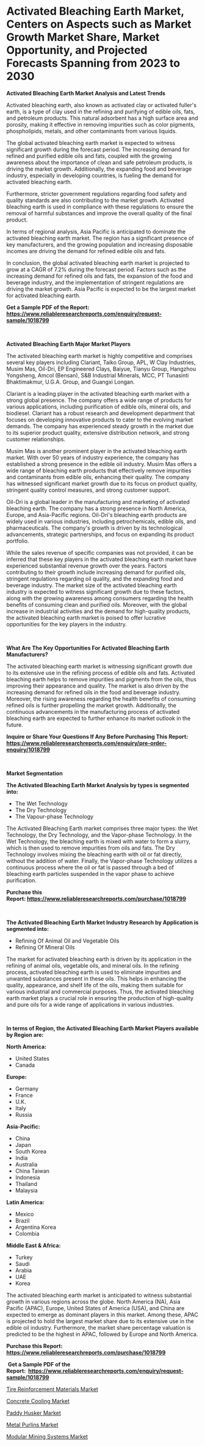 <p><h1>Activated Bleaching Earth Market, Centers on Aspects such as Market Growth Market Share, Market Opportunity, and Projected Forecasts Spanning from 2023 to 2030</h1></p><p><strong>Activated Bleaching Earth Market Analysis and Latest Trends</strong></p>
<p><p>Activated bleaching earth, also known as activated clay or activated fuller's earth, is a type of clay used in the refining and purifying of edible oils, fats, and petroleum products. This natural adsorbent has a high surface area and porosity, making it effective in removing impurities such as color pigments, phospholipids, metals, and other contaminants from various liquids.</p><p>The global activated bleaching earth market is expected to witness significant growth during the forecast period. The increasing demand for refined and purified edible oils and fats, coupled with the growing awareness about the importance of clean and safe petroleum products, is driving the market growth. Additionally, the expanding food and beverage industry, especially in developing countries, is fueling the demand for activated bleaching earth.</p><p>Furthermore, stricter government regulations regarding food safety and quality standards are also contributing to the market growth. Activated bleaching earth is used in compliance with these regulations to ensure the removal of harmful substances and improve the overall quality of the final product.</p><p>In terms of regional analysis, Asia Pacific is anticipated to dominate the activated bleaching earth market. The region has a significant presence of key manufacturers, and the growing population and increasing disposable incomes are driving the demand for refined edible oils and fats.</p><p>In conclusion, the global activated bleaching earth market is projected to grow at a CAGR of 7.2% during the forecast period. Factors such as the increasing demand for refined oils and fats, the expansion of the food and beverage industry, and the implementation of stringent regulations are driving the market growth. Asia Pacific is expected to be the largest market for activated bleaching earth.</p></p>
<p><strong>Get a Sample PDF of the Report:&nbsp; <a href="https://www.reliableresearchreports.com/enquiry/request-sample/1018799">https://www.reliableresearchreports.com/enquiry/request-sample/1018799</a></strong></p>
<p>&nbsp;</p>
<p><strong>Activated Bleaching Earth Major Market Players</strong></p>
<p><p>The activated bleaching earth market is highly competitive and comprises several key players including Clariant, Taiko Group, APL, W Clay Industries, Musim Mas, Oil-Dri, EP Engineered Clays, Baiyue, Tianyu Group, Hangzhou Yongsheng, Amcol (Bensan), S&B Industrial Minerals, MCC, PT Tunasinti Bhaktimakmur, U.G.A. Group, and Guangxi Longan.</p><p>Clariant is a leading player in the activated bleaching earth market with a strong global presence. The company offers a wide range of products for various applications, including purification of edible oils, mineral oils, and biodiesel. Clariant has a robust research and development department that focuses on developing innovative products to cater to the evolving market demands. The company has experienced steady growth in the market due to its superior product quality, extensive distribution network, and strong customer relationships.</p><p>Musim Mas is another prominent player in the activated bleaching earth market. With over 50 years of industry experience, the company has established a strong presence in the edible oil industry. Musim Mas offers a wide range of bleaching earth products that effectively remove impurities and contaminants from edible oils, enhancing their quality. The company has witnessed significant market growth due to its focus on product quality, stringent quality control measures, and strong customer support.</p><p>Oil-Dri is a global leader in the manufacturing and marketing of activated bleaching earth. The company has a strong presence in North America, Europe, and Asia-Pacific regions. Oil-Dri's bleaching earth products are widely used in various industries, including petrochemicals, edible oils, and pharmaceuticals. The company's growth is driven by its technological advancements, strategic partnerships, and focus on expanding its product portfolio.</p><p>While the sales revenue of specific companies was not provided, it can be inferred that these key players in the activated bleaching earth market have experienced substantial revenue growth over the years. Factors contributing to their growth include increasing demand for purified oils, stringent regulations regarding oil quality, and the expanding food and beverage industry. The market size of the activated bleaching earth industry is expected to witness significant growth due to these factors, along with the growing awareness among consumers regarding the health benefits of consuming clean and purified oils. Moreover, with the global increase in industrial activities and the demand for high-quality products, the activated bleaching earth market is poised to offer lucrative opportunities for the key players in the industry.</p></p>
<p>&nbsp;</p>
<p><strong>What Are The Key Opportunities For Activated Bleaching Earth Manufacturers?</strong></p>
<p><p>The activated bleaching earth market is witnessing significant growth due to its extensive use in the refining process of edible oils and fats. Activated bleaching earth helps to remove impurities and pigments from the oils, thus improving their appearance and quality. The market is also driven by the increasing demand for refined oils in the food and beverage industry. Moreover, the rising awareness regarding the health benefits of consuming refined oils is further propelling the market growth. Additionally, the continuous advancements in the manufacturing process of activated bleaching earth are expected to further enhance its market outlook in the future.</p></p>
<p><strong>Inquire or Share Your Questions If Any Before Purchasing This Report: <a href="https://www.reliableresearchreports.com/enquiry/pre-order-enquiry/1018799">https://www.reliableresearchreports.com/enquiry/pre-order-enquiry/1018799</a></strong></p>
<p>&nbsp;</p>
<p><strong>Market Segmentation</strong></p>
<p><strong>The Activated Bleaching Earth Market Analysis by types is segmented into:</strong></p>
<p><ul><li>The Wet Technology</li><li>The Dry Technology</li><li>The Vapour-phase Technology</li></ul></p>
<p><p>The Activated Bleaching Earth market comprises three major types: the Wet Technology, the Dry Technology, and the Vapor-phase Technology. In the Wet Technology, the bleaching earth is mixed with water to form a slurry, which is then used to remove impurities from oils and fats. The Dry Technology involves mixing the bleaching earth with oil or fat directly, without the addition of water. Finally, the Vapor-phase Technology utilizes a continuous process where the oil or fat is passed through a bed of bleaching earth particles suspended in the vapor phase to achieve purification.</p></p>
<p><strong>Purchase this Report:&nbsp;<a href="https://www.reliableresearchreports.com/purchase/1018799">https://www.reliableresearchreports.com/purchase/1018799</a></strong></p>
<p>&nbsp;</p>
<p><strong>The Activated Bleaching Earth Market Industry Research by Application is segmented into:</strong></p>
<p><ul><li>Refining Of Animal Oil and Vegetable Oils</li><li>Refining Of Mineral Oils</li></ul></p>
<p><p>The market for activated bleaching earth is driven by its application in the refining of animal oils, vegetable oils, and mineral oils. In the refining process, activated bleaching earth is used to eliminate impurities and unwanted substances present in these oils. This helps in enhancing the quality, appearance, and shelf life of the oils, making them suitable for various industrial and commercial purposes. Thus, the activated bleaching earth market plays a crucial role in ensuring the production of high-quality and pure oils for a wide range of applications in various industries.</p></p>
<p>&nbsp;</p>
<p><strong>In terms of Region, the Activated Bleaching Earth Market Players available by Region are:</strong></p>
<p>
    <p> <strong> North America: </strong>
        <ul>
            <li>United States</li>
            <li>Canada</li>
        </ul>
        </p> 
    <p> <strong> Europe: </strong>
        <ul>
            <li>Germany</li>
            <li>France</li>
            <li>U.K.</li>
            <li>Italy</li>
            <li>Russia</li>
        </ul>
        </p> 
    <p> <strong> Asia-Pacific: </strong>
        <ul>
            <li>China</li>
            <li>Japan</li>
            <li>South Korea</li>
            <li>India</li>
            <li>Australia</li>
            <li>China Taiwan</li>
            <li>Indonesia</li>
            <li>Thailand</li>
            <li>Malaysia</li>
        </ul>
        </p> 
    <p> <strong> Latin America: </strong>
        <ul>
            <li>Mexico</li>
            <li>Brazil</li>
            <li>Argentina Korea</li>
            <li>Colombia</li>
        </ul>
        </p> 
    <p> <strong> Middle East & Africa: </strong>
        <ul>
            <li>Turkey</li>
            <li>Saudi</li>
            <li>Arabia</li>
            <li>UAE</li>
            <li>Korea</li>
        </ul>
    </p>
    </p>
<p><p>The activated bleaching earth market is anticipated to witness substantial growth in various regions across the globe. North America (NA), Asia Pacific (APAC), Europe, United States of America (USA), and China are expected to emerge as dominant players in this market. Among these, APAC is projected to hold the largest market share due to its extensive use in the edible oil industry. Furthermore, the market share percentage valuation is predicted to be the highest in APAC, followed by Europe and North America.</p></p>
<p><strong>Purchase this Report: <a href="https://www.reliableresearchreports.com/purchase/1018799">https://www.reliableresearchreports.com/purchase/1018799</a></strong></p>
<p>&nbsp;<strong>Get a Sample PDF of the Report:&nbsp;&nbsp;<a href="https://www.reliableresearchreports.com/enquiry/request-sample/1018799">https://www.reliableresearchreports.com/enquiry/request-sample/1018799</a></strong></p>
<p><strong></strong></p>
<p><p><a href="https://github.com/RoccoManning/Market-Research-Report-List-2/blob/main/tire-reinforcement-materials-market.md">Tire Reinforcement Materials Market</a></p><p><a href="https://github.com/RichRobinson5/Market-Research-Report-List-2/blob/main/concrete-cooling-market.md">Concrete Cooling Market</a></p><p><a href="https://medium.com/@vincentalvarez1980/paddy-husker-market-report-reveals-the-latest-trends-and-growth-opportunities-of-this-market-bffa49b15bd4">Paddy Husker Market</a></p><p><a href="https://medium.com/@dennismurphy47/metal-purlins-market-analysis-and-sze-forecasted-for-period-from-2023-to-2030-79aacd357439">Metal Purlins Market</a></p><p><a href="https://medium.com/@amandagarza17/modular-mining-systems-nbsp-market-focuses-on-market-share-size-and-projected-forecast-till-2030-ff17c9c1fe72">Modular Mining Systems Market</a></p></p>